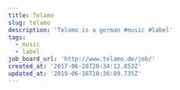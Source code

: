 ```yaml
---
title: Telamo
slug: telamo
description: 'Telamo is a german #music #label'
tags:
  - music
  - label
job_board_url: 'http://www.telamo.de/job/'
created_at: '2017-06-28T20:34:12.853Z'
updated_at: '2019-06-16T10:36:09.735Z'
---
```


